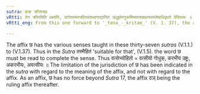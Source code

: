 ```yaml
---
sutra: प्राक् क्रीताच्छः
vRtti: तेन क्रीतमिति वक्ष्यति, प्रागेतस्मात्क्रीतसंशब्दनाद्यानित ऊर्द्ध्वमनुक्रमिष्यामश्छप्रत्ययस्तेष्वधिकृतो वेदितव्यः ॥
vRtti_eng: From this one forward to '_tena_-_kritam_' (V. 1. 37), the affix '_chha_' bears rule.

---
```

The affix छ has the various senses taught in these thirty-seven _sutras_ (V.1.1.) to (V.1.37). Thus in the _Sutra_ तस्मैहितं 'suitable for that', (V.1.5). the word छ must be read to complete the sense. Thus वत्सेभ्योहितो = वत्सीयो गोधुक्, करभीय उष्ट्रः, अकरभीयः, अवत्सीयः ॥ The limitation of the jurisdiction of छ has been indicated in the _sutra_ with regard to the meaning of the affix, and not with regard to the affix. As an affix, छ has no force beyond _Sutra_ 17, the affix ठञ् being the ruling affix thereafter.